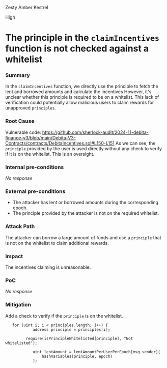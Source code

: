 Zesty Amber Kestrel

High

# The principle in the `claimIncentives` function is not checked against a whitelist

### Summary

In the `claimIncentives` function, we directly use the principle to fetch the lent and borrowed amounts and calculate the incentives However, it's unclear whether this principle is required to be on a whitelist. This lack of verification could potentially allow malicious users to claim rewards for unapproved `principles`.

### Root Cause

Vulnerable code:
https://github.com/sherlock-audit/2024-11-debita-finance-v3/blob/main/Debita-V3-Contracts/contracts/DebitaIncentives.sol#L150-L151
As we can see, the `principle` provided by the user is used directly without any check to verify if it is on the whitelist. This is an oversight.

### Internal pre-conditions

_No response_

### External pre-conditions

- The attacker has lent or borrowed amounts during the corresponding epoch.
- The principle provided by the attacker is not on the required whitelist.

### Attack Path

The attacker can borrow a large amount of funds and use a `principle` that is not on the whitelist to claim additional rewards.

### Impact

The  incentives claiming is unreasonable.


### PoC

_No response_

### Mitigation

Add a check to verify if the `principle` is on the whitelist.
```solidity
   for (uint i; i < principles.length; i++) {
            address principle = principles[i];

         require(isPrincipleWhitelisted[principle], "Not whitelisted");

            uint lentAmount = lentAmountPerUserPerEpoch[msg.sender][
                hashVariables(principle, epoch)
            ];
```